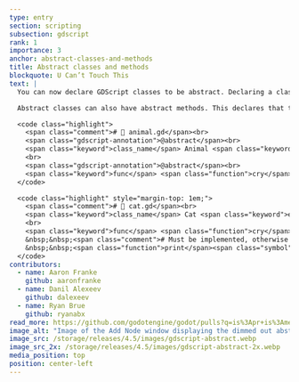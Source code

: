 ```yaml
---
type: entry
section: scripting
subsection: gdscript
rank: 1
importance: 3
anchor: abstract-classes-and-methods
title: Abstract classes and methods
blockquote: U Can’t Touch This
text: |
  You can now declare GDScript classes to be abstract. Declaring a class abstract means that the class is not meant to be instantiated directly. That means that you can prevent instances of, let’s say, `Animal`—that don’t mean anything itself other than to be extended by "concrete" classes like `Cat` and `Dog`.

  Abstract classes can also have abstract methods. This declares that the method must be implemented in any class that extends it.

  <code class="highlight">
    <span class="comment"># 📄 animal.gd</span><br>
    <span class="gdscript-annotation">@abstract</span><br>
    <span class="keyword">class_name</span> Animal <span class="keyword">extends</span> <span class="enginetype">Node</span><br>
    <br>
    <span class="gdscript-annotation">@abstract</span><br>
    <span class="keyword">func</span> <span class="function">cry</span><span class="symbol">() -></span> <span class="enginetype">void</span>
  </code>

  <code class="highlight" style="margin-top: 1em;">
    <span class="comment"># 📄 cat.gd</span><br>
    <span class="keyword">class_name</span> Cat <span class="keyword">extends</span> <span class="usertype">Animal</span><br>
    <br>
    <span class="keyword">func</span> <span class="function">cry</span><span class="symbol">() -></span> <span class="enginetype">void</span><span class="symbol">:</span><br>
    &nbsp;&nbsp;<span class="comment"># Must be implemented, otherwise an error will be thrown.</span><br>
    &nbsp;&nbsp;<span class="function">print</span><span class="symbol">(</span><span class="string">"Meow!"</span><span class="symbol">)</span>
  </code>
contributors:
  - name: Aaron Franke
    github: aaronfranke
  - name: Danil Alexeev
    github: dalexeev
  - name: Ryan Brue
    github: ryanabx
read_more: https://github.com/godotengine/godot/pulls?q=is%3Apr+is%3Amerged+67777+106409+107717
image_alt: "Image of the Add Node window displaying the dimmed out abstract Animal node, and its two extending classes Cat and Dog."
image_src: /storage/releases/4.5/images/gdscript-abstract.webp
image_src_2x: /storage/releases/4.5/images/gdscript-abstract-2x.webp
media_position: top
position: center-left
---
```

